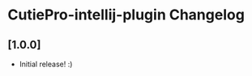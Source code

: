 <!-- Keep a Changelog guide -> https://keepachangelog.com -->

# CutiePro-intellij-plugin Changelog

## [1.0.0]
- Initial release! :)

